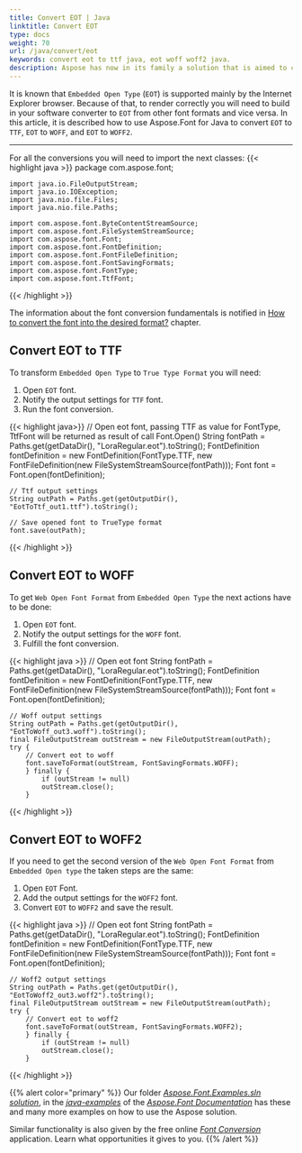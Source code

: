 ```yaml
---
title: Convert EOT | Java
linktitle: Convert EOT
type: docs
weight: 70
url: /java/convert/eot
keywords: convert eot to ttf java, eot woff woff2 java.
description: Aspose has now in its family a solution that is aimed to convert different font formats. Here you will find examples of how to convert CFF format.
---
```


It is known that `Embedded Open Type` (`EOT`) is supported mainly by the Internet Explorer browser. Because of that, to render correctly you will need to build in your software converter to `EOT` from other font formats and vice versa. In this article, it is described how to use  Aspose.Font for Java to convert `EOT` to `TTF`, `EOT` to `WOFF`, and `EOT` to `WOFF2`.
_____________

For all the conversions you will need to import the next classes:
{{< highlight java >}} 
    package com.aspose.font;

    import java.io.FileOutputStream;
    import java.io.IOException;
    import java.nio.file.Files;
    import java.nio.file.Paths;

    import com.aspose.font.ByteContentStreamSource;
    import com.aspose.font.FileSystemStreamSource;
    import com.aspose.font.Font;
    import com.aspose.font.FontDefinition;
    import com.aspose.font.FontFileDefinition;
    import com.aspose.font.FontSavingFormats;
    import com.aspose.font.FontType;
    import com.aspose.font.TtfFont;
{{< /highlight >}}

The information about the font conversion fundamentals is notified in [How to convert the font into the desired format?](https://docs.aspose.com//font/java/convert/#how-to-convert-the-font-into-the-desired-format) chapter.

## Convert EOT to TTF

To transform `Embedded Open Type` to `True Type Format` you will need:
1. Open `EOT` font.
2. Notify the output settings for `TTF` font.
3. Run the font conversion.

{{< highlight java>}}
    // Open eot font, passing TTF as value for FontType, TtfFont will be returned as result of call Font.Open()
    String fontPath = Paths.get(getDataDir(), "LoraRegular.eot").toString();
    FontDefinition fontDefinition = new FontDefinition(FontType.TTF, new FontFileDefinition(new FileSystemStreamSource(fontPath)));
    Font font = Font.open(fontDefinition);

    // Ttf output settings
    String outPath = Paths.get(getOutputDir(), "EotToTtf_out1.ttf").toString();            

    // Save opened font to TrueType format
    font.save(outPath);
{{< /highlight >}}

## Convert EOT to WOFF
To get `Web Open Font Format` from `Embedded Open Type` the next actions have to be done:

1. Open `EOT` font.
2. Notify the output settings for the `WOFF` font.
3. Fulfill the font conversion.

{{< highlight java >}}
    // Open eot font
    String fontPath = Paths.get(getDataDir(), "LoraRegular.eot").toString();
    FontDefinition fontDefinition = new FontDefinition(FontType.TTF, new FontFileDefinition(new FileSystemStreamSource(fontPath)));
    Font font = Font.open(fontDefinition);

    // Woff output settings
    String outPath = Paths.get(getOutputDir(), "EotToWoff_out3.woff").toString();
    final FileOutputStream outStream = new FileOutputStream(outPath);   
    try {
	    // Convert eot to woff
	    font.saveToFormat(outStream, FontSavingFormats.WOFF);
        } finally {
		    if (outStream != null)
		    outStream.close();
        }
{{< /highlight >}}

## Convert EOT to WOFF2

If you need to get the second version of the `Web Open Font Format` from `Embedded Open type` the taken steps are the same:
1. Open `EOT` Font.
2. Add the output settings for the `WOFF2` font.
3. Convert `EOT` to `WOFF2` and save the result.

{{< highlight java >}}
    // Open eot font
    String fontPath = Paths.get(getDataDir(), "LoraRegular.eot").toString();
    FontDefinition fontDefinition = new FontDefinition(FontType.TTF, new FontFileDefinition(new FileSystemStreamSource(fontPath)));
    Font font = Font.open(fontDefinition);

    // Woff2 output settings
    String outPath = Paths.get(getOutputDir(), "EotToWoff2_out3.woff2").toString();
    final FileOutputStream outStream = new FileOutputStream(outPath);   
    try {
	    // Convert eot to woff2
	    font.saveToFormat(outStream, FontSavingFormats.WOFF2);
        } finally {
		    if (outStream != null)
		    outStream.close();
        }
{{< /highlight >}}

{{% alert color="primary" %}}
Our folder [*Aspose.Font.Examples.sln solution*](https://github.com/aspose-font/Aspose.Font-Documentation/tree/master/java-examples/src/main/java/com/aspose/font/examples/convertfont), in the [*java-examples*](https://github.com/aspose-font/Aspose.Font-Documentation/tree/master/java-examples/src/main/java/com/aspose/font/examples) of the [*Aspose.Font Documentation*](https://github.com/aspose-font/Aspose.Font-Documentation) has these and many more examples on how to use the Aspose solution.

Similar functionality is also given by the free online [*Font Conversion*](https://products.aspose.app/font/conversion) application. Learn what opportunities it gives to you.
{{% /alert %}}
